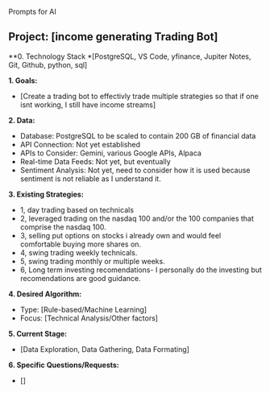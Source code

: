 Prompts for AI
## Project: [income generating Trading Bot]
**0. Technology Stack
*[PostgreSQL, VS Code, yfinance, Jupiter Notes, Git, Github, python, sql]

**1. Goals:**
* [Create a trading bot to effectivly trade multiple strategies so that if one isnt working, I still have income streams]

**2. Data:**
* Database: PostgreSQL to be scaled to contain 200 GB of financial data
* API Connection: Not yet established
* APIs to Consider: Gemini, various Google APIs, Alpaca
* Real-time Data Feeds: Not yet, but eventually
* Sentiment Analysis: Not yet, need to consider how it is used because sentiment is not reliable as I understand it.

**3. Existing Strategies:**
* 1, day trading based on technicals
* 2, leveraged trading on the nasdaq 100 and/or the 100 companies that comprise the nasdaq 100.
* 3, selling put options on stocks i already own and would feel comfortable buying more shares on.
* 4, swing trading weekly technicals.
* 5, swing trading monthly or multiple weeks.
* 6, Long term investing recomendations- I personally do the investing but recomendations are good guidance.

**4. Desired Algorithm:**
* Type: [Rule-based/Machine Learning]
* Focus: [Technical Analysis/Other factors]

**5. Current Stage:**
* [Data Exploration, Data Gathering, Data Formating]

**6. Specific Questions/Requests:**
* []